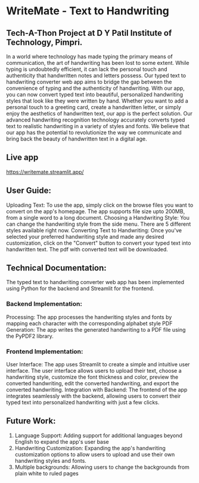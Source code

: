 # WriteMate - Text to Handwriting
## Tech-A-Thon Project at D Y Patil Institute of Technology, Pimpri.

In a world where technology has made typing the primary means of communication, the art of handwriting has been lost to some extent. While typing is undoubtedly efficient, it can lack the personal touch and authenticity that handwritten notes and letters possess.
Our typed text to handwriting converter web app aims to bridge the gap between the convenience of typing and the authenticity of handwriting. With our app, you can now convert typed text into beautiful, personalized handwriting styles that look like they were written by hand.
Whether you want to add a personal touch to a greeting card, create a handwritten letter, or simply enjoy the aesthetics of handwritten text, our app is the perfect solution. Our advanced handwriting recognition technology accurately converts typed text to realistic handwriting in a variety of styles and fonts.
We believe that our app has the potential to revolutionize the way we communicate and bring back the beauty of handwritten text in a digital age.

## Live app
https://writemate.streamlit.app/

## User Guide:
Uploading Text: To use the app, simply click on the browse files you want to convert on the app's homepage. The app supports file size upto 200MB, from a single word to a long document.
Choosing a Handwriting Style: You can change the handwriting style from the side menu. There are 5 different styles available right now.
Converting Text to Handwriting: Once you've selected your preferred handwriting style and made any desired customization, click on the "Convert" button to convert your typed text into handwritten text. The pdf with converted text will be downloaded.

## Technical Documentation:
The typed text to handwriting converter web app has been implemented using Python for the backend and Streamlit for the frontend.

### Backend Implementation:
Processing: The app processes the handwriting styles and fonts by mapping each character with the corresponding alphabet style
PDF Generation: The app writes the generated handwriting to a PDF file using the PyPDF2 library.

### Frontend Implementation:
User Interface: The app uses Streamlit to create a simple and intuitive user interface. The user interface allows users to upload their text, choose a handwriting style, customize the font thickness and color, preview the converted handwriting, edit the converted handwriting, and export the converted handwriting.
Integration with Backend: The frontend of the app integrates seamlessly with the backend, allowing users to convert their typed text into personalized handwriting with just a few clicks.

## Future Work:
1.	Language Support: Adding support for additional languages beyond English to expand the app's user base
2.	Handwriting Customization: Expanding the app's handwriting customization options to allow users to upload and use their own handwriting styles and fonts.
3.	Multiple backgrounds: Allowing users to change the backgrounds from plain white to ruled pages



